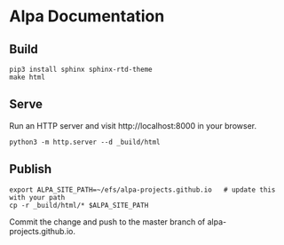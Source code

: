 # Alpa Documentation

## Build
```
pip3 install sphinx sphinx-rtd-theme
make html
```

## Serve
Run an HTTP server and visit http://localhost:8000 in your browser.
```
python3 -m http.server --d _build/html
```

## Publish
```
export ALPA_SITE_PATH=~/efs/alpa-projects.github.io   # update this with your path
cp -r _build/html/* $ALPA_SITE_PATH
```

Commit the change and push to the master branch of alpa-projects.github.io.
